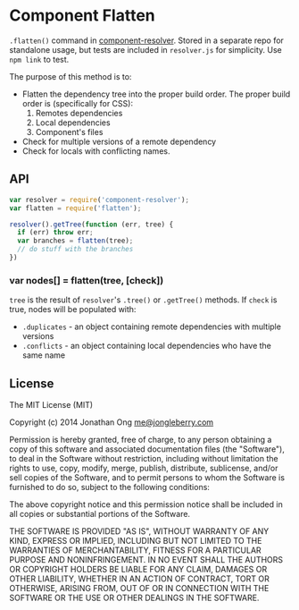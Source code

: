 # Component Flatten

`.flatten()` command in [component-resolver](https://github.com/component/resolver.js). Stored in a separate repo for standalone usage, but tests are included in `resolver.js` for simplicity. Use `npm link` to test.

The purpose of this method is to:

- Flatten the dependency tree into the proper build order. The proper build order is (specifically for CSS):
  1. Remotes dependencies
  2. Local dependencies
  3. Component's files
- Check for multiple versions of a remote dependency
- Check for locals with conflicting names.

## API

```js
var resolver = require('component-resolver');
var flatten = require('flatten');

resolver().getTree(function (err, tree) {
  if (err) throw err;
  var branches = flatten(tree);
  // do stuff with the branches
})
```

### var nodes[] = flatten(tree, [check])

`tree` is the result of `resolver`'s `.tree()` or `.getTree()` methods. If `check` is true, nodes will be populated with:

- `.duplicates` - an object containing remote dependencies with multiple versions
- `.conflicts` - an object containing local dependencies who have the same name

## License

The MIT License (MIT)

Copyright (c) 2014 Jonathan Ong me@jongleberry.com

Permission is hereby granted, free of charge, to any person obtaining a copy
of this software and associated documentation files (the "Software"), to deal
in the Software without restriction, including without limitation the rights
to use, copy, modify, merge, publish, distribute, sublicense, and/or sell
copies of the Software, and to permit persons to whom the Software is
furnished to do so, subject to the following conditions:

The above copyright notice and this permission notice shall be included in
all copies or substantial portions of the Software.

THE SOFTWARE IS PROVIDED "AS IS", WITHOUT WARRANTY OF ANY KIND, EXPRESS OR
IMPLIED, INCLUDING BUT NOT LIMITED TO THE WARRANTIES OF MERCHANTABILITY,
FITNESS FOR A PARTICULAR PURPOSE AND NONINFRINGEMENT. IN NO EVENT SHALL THE
AUTHORS OR COPYRIGHT HOLDERS BE LIABLE FOR ANY CLAIM, DAMAGES OR OTHER
LIABILITY, WHETHER IN AN ACTION OF CONTRACT, TORT OR OTHERWISE, ARISING FROM,
OUT OF OR IN CONNECTION WITH THE SOFTWARE OR THE USE OR OTHER DEALINGS IN
THE SOFTWARE.
